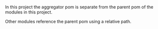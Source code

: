 In this project the aggregator pom is separate from the parent pom of the modules in this project.

Other modules reference the parent pom using a relative path.
